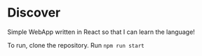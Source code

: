 # Discover
Simple WebApp written in React so that I can learn the language!

To run, clone the repository.
Run `npm run start`
